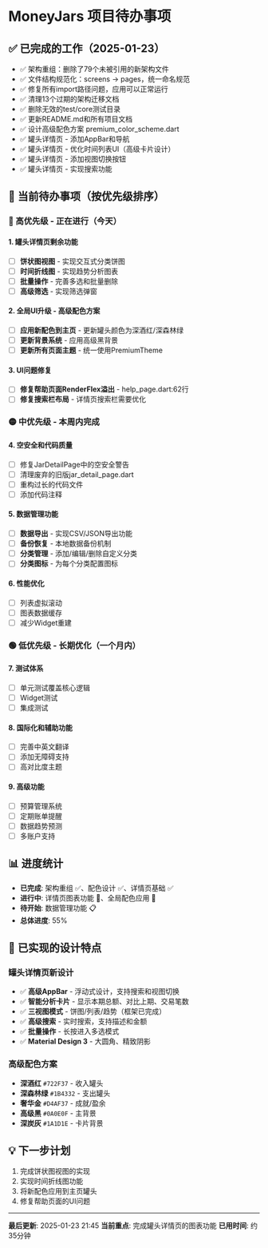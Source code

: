 # MoneyJars 项目待办事项

## ✅ 已完成的工作（2025-01-23）
- ✅ 架构重组：删除了79个未被引用的新架构文件
- ✅ 文件结构规范化：screens → pages，统一命名规范  
- ✅ 修复所有import路径问题，应用可以正常运行
- ✅ 清理13个过期的架构迁移文档
- ✅ 删除无效的test/core测试目录
- ✅ 更新README.md和所有项目文档
- ✅ 设计高级配色方案 premium_color_scheme.dart
- ✅ 罐头详情页 - 添加AppBar和导航
- ✅ 罐头详情页 - 优化时间列表UI（高级卡片设计）
- ✅ 罐头详情页 - 添加视图切换按钮
- ✅ 罐头详情页 - 实现搜索功能

## 🎯 当前待办事项（按优先级排序）

### 🔴 高优先级 - 正在进行（今天）

#### 1. 罐头详情页剩余功能
- [ ] **饼状图视图** - 实现交互式分类饼图
- [ ] **时间折线图** - 实现趋势分析图表
- [ ] **批量操作** - 完善多选和批量删除
- [ ] **高级筛选** - 实现筛选弹窗

#### 2. 全局UI升级 - 高级配色方案
- [ ] **应用新配色到主页** - 更新罐头颜色为深酒红/深森林绿
- [ ] **更新背景系统** - 应用高级黑背景
- [ ] **更新所有页面主题** - 统一使用PremiumTheme

#### 3. UI问题修复
- [ ] **修复帮助页面RenderFlex溢出** - help_page.dart:62行
- [ ] **修复搜索栏布局** - 详情页搜索栏需要优化

### 🟡 中优先级 - 本周内完成

#### 4. 空安全和代码质量
- [ ] 修复JarDetailPage中的空安全警告
- [ ] 清理废弃的旧版jar_detail_page.dart
- [ ] 重构过长的代码文件
- [ ] 添加代码注释

#### 5. 数据管理功能
- [ ] **数据导出** - 实现CSV/JSON导出功能
- [ ] **备份恢复** - 本地数据备份机制
- [ ] **分类管理** - 添加/编辑/删除自定义分类
- [ ] **分类图标** - 为每个分类配置图标

#### 6. 性能优化
- [ ] 列表虚拟滚动
- [ ] 图表数据缓存
- [ ] 减少Widget重建

### 🟢 低优先级 - 长期优化（一个月内）

#### 7. 测试体系
- [ ] 单元测试覆盖核心逻辑
- [ ] Widget测试
- [ ] 集成测试

#### 8. 国际化和辅助功能
- [ ] 完善中英文翻译
- [ ] 添加无障碍支持
- [ ] 高对比度主题

#### 9. 高级功能
- [ ] 预算管理系统
- [ ] 定期账单提醒
- [ ] 数据趋势预测
- [ ] 多账户支持

## 📊 进度统计
- **已完成**: 架构重组 ✅、配色设计 ✅、详情页基础 ✅
- **进行中**: 详情页图表功能 🎨、全局配色应用 🎨
- **待开始**: 数据管理功能 📋
- **总体进度**: 55%

## 🎨 已实现的设计特点

### 罐头详情页新设计
- ✅ **高级AppBar** - 浮动式设计，支持搜索和视图切换
- ✅ **智能分析卡片** - 显示本期总额、对比上期、交易笔数
- ✅ **三视图模式** - 饼图/列表/趋势（框架已完成）
- ✅ **高级搜索** - 实时搜索，支持描述和金额
- ✅ **批量操作** - 长按进入多选模式
- ✅ **Material Design 3** - 大圆角、精致阴影

### 高级配色方案
- **深酒红** `#722F37` - 收入罐头
- **深森林绿** `#1B4332` - 支出罐头  
- **奢华金** `#D4AF37` - 成就/盈余
- **高级黑** `#0A0E0F` - 主背景
- **深炭灰** `#1A1D1E` - 卡片背景

## 💡 下一步计划
1. 完成饼状图视图的实现
2. 实现时间折线图功能
3. 将新配色应用到主页罐头
4. 修复帮助页面的UI问题

---
**最后更新**: 2025-01-23 21:45
**当前重点**: 完成罐头详情页的图表功能
**已用时间**: 约35分钟